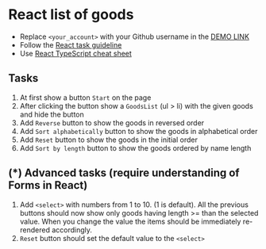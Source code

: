 # React list of goods
- Replace `<your_account>` with your Github username in the [DEMO LINK](https://denyschemeriakov.github.io/react_list-of-goods/)
- Follow the [React task guideline](https://github.com/mate-academy/react_task-guideline#react-tasks-guideline)
- Use [React TypeScript cheat sheet](https://mate-academy.github.io/fe-program/js/extra/react-typescript)

## Tasks
1. At first show a button `Start` on the page
1. After clicking the button show a `GoodsList` (ul > li) with the given goods and hide the button
1. Add `Reverse` button to show the goods in reversed order
1. Add `Sort alphabetically` button to show the goods in alphabetical order
1. Add `Reset` button to show the goods in the initial order
1. Add `Sort by length` button to show the goods ordered by name length

## (*) Advanced tasks (require understanding of Forms in React)
1. Add `<select>` with numbers from 1 to 10. (1 is default). All the previous buttons
  should now show only goods having length >= than the selected value. When you change the
  value the items should be immediately re-rendered accordingly.
1. `Reset` button should set the default value to the `<select>`
